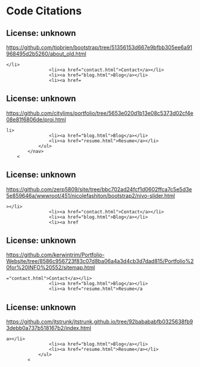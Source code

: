 # Code Citations

## License: unknown
https://github.com/tjobrien/bootstrap/tree/51356153d667e9bfbb305ee6a91968495d2b5260/about_old.html

```
</li>
                <li><a href="contact.html">Contact</a></li>
                <li><a href="blog.html">Blog</a></li>
                <li><a href=
```


## License: unknown
https://github.com/citylims/portfolio/tree/5653e020d1b13e08c5373d02cf4e08e81f6806de/proj.html

```
li>
                <li><a href="blog.html">Blog</a></li>
                <li><a href="resume.html">Resume</a></li>
            </ul>
        </nav>
    <
```


## License: unknown
https://github.com/zerp5809/site/tree/bbc702ad24fcf1d0602ffca7c5e5d3e5e859646a/wwwroot/451/nicolefashiton/bootstrap2/nivo-slider.html

```
></li>
                <li><a href="contact.html">Contact</a></li>
                <li><a href="blog.html">Blog</a></li>
                <li><a href
```


## License: unknown
https://github.com/kerwintrim/Portfolio-Website/tree/8586c956723f83c07d8ba06a4a3d4cb3d7dad815/Portfolio%20for%20INFO%20552/sitemap.html

```
="contact.html">Contact</a></li>
                <li><a href="blog.html">Blog</a></li>
                <li><a href="resume.html">Resume</a
```


## License: unknown
https://github.com/jtstrunk/jtstrunk.github.io/tree/92babababfb0325638fb93debb0a737b518167b2/index.html

```
a></li>
                <li><a href="blog.html">Blog</a></li>
                <li><a href="resume.html">Resume</a></li>
            </ul>
        <
```

<link rel="stylesheet" href="contact.css"/>

